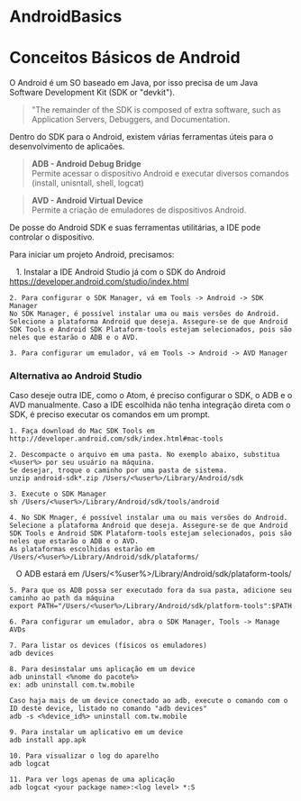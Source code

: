 # AndroidBasics
<h1>Conceitos Básicos de Android</h1>
O Android é um SO baseado em Java, por isso precisa de um Java Software Development Kit (SDK or "devkit").

<blockquote>"The remainder of the SDK is composed of extra software, such as Application Servers, Debuggers, and Documentation.</blockquote>
    
Dentro do SDK para o Android, existem várias ferramentas úteis para o desenvolvimento de aplicaões.
      
<blockquote>
<b>ADB - Android Debug Bridge</b><br>
Permite acessar o dispositivo Android e executar diversos comandos (install, unisntall, shell, logcat)
</blockquote>
<blockquote>      
<b>AVD - Android Virtual Device</b><br>
Permite a criação de emuladores de dispositivos Android.
</blockquote>

De posse do Android SDK e suas ferramentas utilitárias, a IDE pode controlar o dispositivo.

Para iniciar um projeto Android, precisamos:

    1. Instalar a IDE Android Studio já com o SDK do Android
    https://developer.android.com/studio/index.html
    
    2. Para configurar o SDK Manager, vá em Tools -> Android -> SDK Manager
    No SDK Manager, é possível instalar uma ou mais versões do Android.
    Selecione a plataforma Android que deseja. Assegure-se de que Android SDK Tools e Android SDK Plataform-tools estejam selecionados, pois são neles que estarão o ADB e o AVD.
    
    3. Para configurar um emulador, vá em Tools -> Android -> AVD Manager

<h3>Alternativa ao Android Studio</h3>
Caso deseje outra IDE, como o Atom, é preciso configurar o SDK, o ADB e o AVD manualmente.
Caso a IDE escolhida não tenha integração direta com o SDK, é preciso executar os comandos em um prompt.

    1. Faça download do Mac SDK Tools em http://developer.android.com/sdk/index.html#mac-tools
    
    2. Descompacte o arquivo em uma pasta. No exemplo abaixo, substitua <%user%> por seu usuário na máquina. 
    Se desejar, troque o caminho por uma pasta de sistema.
    unzip android-sdk*.zip /Users/<%user%>/Library/Android/sdk
    
    3. Execute o SDK Manager
    sh /Users/<%user%>/Library/Android/sdk/tools/android
    
    4. No SDK Mnager, é possível instalar uma ou mais versões do Android. Selecione a plataforma Android que deseja. Assegure-se de que Android SDK Tools e Android SDK Plataform-tools estejam selecionados, pois são neles que estarão o ADB e o AVD.
    As plataformas escolhidas estarão em /Users/<%user%>/Library/Android/sdk/plataforms/
    O ADB estará em /Users/<%user%>/Library/Android/sdk/plataform-tools/
    
    5. Para que os ADB possa ser executado fora da sua pasta, adicione seu caminho ao path da máquina  
    export PATH="/Users/<%user%>/Library/Android/sdk/platform-tools":$PATH
    
    6. Para configurar um emulador, abra o SDK Manager, Tools -> Manage AVDs
    
    7. Para listar os devices (físicos os emuladores)
    adb devices
    
    8. Para desinstalar ums aplicação em um device
    adb uninstall <%nome do pacote%>
    ex: adb uninstall com.tw.mobile
    
    Caso haja mais de um device conectado ao adb, execute o comando com o ID deste device, listado no comando "adb devices"
    adb -s <%device_id%> uninstall com.tw.mobile
    
    9. Para instalar um aplicativo em um device
    adb install app.apk
    
    10. Para visualizar o log do aparelho
    adb logcat
    
    11. Para ver logs apenas de uma aplicação
    adb logcat <your package name>:<log level> *:S

